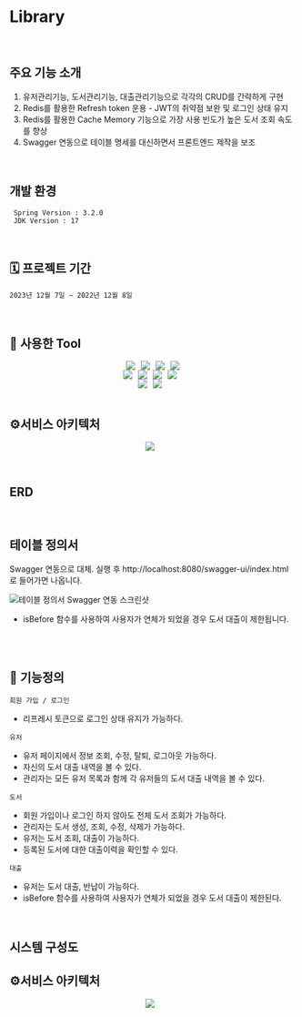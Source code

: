 # Library

<br>

## 주요 기능 소개

  1. 유저관리기능, 도서관리기능, 대출관리기능으로 각각의 CRUD를 간략하게 구현
  2. Redis를 활용한 Refresh token 운용 - JWT의 취약점 보완 및 로그인 상태 유지
  3. Redis를 활용한 Cache Memory 기능으로 가장 사용 빈도가 높은 도서 조회 속도를 향상
  4. Swagger 연동으로 테이블 명세를 대신하면서 프론트엔드 제작을 보조
  
<br>

## 개발 환경

     Spring Version : 3.2.0
     JDK Version : 17

<br>

## 🗓️ 프로젝트 기간

    2023년 12월 7일 ~ 2022년 12월 8일

<br>

## 🔧 사용한 Tool

<div style="display: flex; justify-content: center;">
  <img src="https://img.shields.io/badge/Java-007396?&style=flat&logo=Java&logoColor=white" style="margin-right: 10px;">
<img src="https://img.shields.io/badge/Spring-6DB33F?&style=flat&logo=spring&logoColor=white" style="margin-right: 10px;">
  <img src="https://img.shields.io/badge/MySQL-4479A1?style=flat&logo=mysql&logoColor=white" style="margin-right: 10px;"/>
  <img src="https://img.shields.io/badge/ApachetTomcat-F8DC75?style=flat&logo=apachetomcat&logoColor=white"/>
</div>

<div style="display: flex; justify-content: center;">
  <img src="https://img.shields.io/badge/Git-F05032?style=flat&logo=git&logoColor=white" style="margin-right: 10px;">
  <img src="https://img.shields.io/badge/Github-181717?style=flat&logo=github&logoColor=white" style="margin-right: 10px;">
  <img src="https://img.shields.io/badge/Intellijidea-000000?style=flat&logo=intellijidea&logoColor=white" style="margin-right: 10px;">
  <img src="https://img.shields.io/badge/Postman-FF6C37?style=flat&logo=postman&logoColor=white" style="margin-right: 10px;">
</div>

<div style="display: flex; justify-content: center;">
  <img src="https://img.shields.io/badge/Redis-DC382D?style=flat&logo=Redis&logoColor=white" style="margin-right: 10px;">
  <img src="https://img.shields.io/badge/Amazon S3-569A31?style=flat&logo=Amazon S3&logoColor=white" style="margin-right: 10px;">
</div>

<br>

<h2>⚙️서비스 아키텍처</h2>
<p align="center">
  <img src="https://github.com/burger-drop/burger-drop-repo/assets/94231335/6d9e5d0d-3196-4ba6-8464-83a8caf078fa" style="margin-right: 10px;">
</p>

<br>

## ERD


  
<br>

## 테이블 정의서

Swagger 연동으로 대체. 실행 후 http://localhost:8080/swagger-ui/index.html 로 들어가면 나옵니다.

![테이블 정의서 Swagger 연동 스크린샷](https://github.com/shung1103/Library/assets/133616029/b0e04f56-3a9f-4c67-adff-0703ba4f4a95)

  - isBefore 함수를 사용하여 사용자가 연체가 되었을 경우 도서 대출이 제한됩니다.

<br>

<br>

## 💫 기능정의

`회원 가입 / 로그인`
- 리프레시 토큰으로 로그인 상태 유지가 가능하다.

`유저`
- 유저 페이지에서 정보 조회, 수정, 탈퇴, 로그아웃 가능하다.
- 자신의 도서 대출 내역을 볼 수 있다.
- 관리자는 모든 유저 목록과 함께 각 유저들의 도서 대출 내역을 볼 수 있다.

`도서`
- 회원 가입이나 로그인 하지 않아도 전체 도서 조회가 가능하다.
- 관리자는 도서 생성, 조회, 수정, 삭제가 가능하다.
- 유저는 도서 조회, 대출이 가능하다.
- 등록된 도서에 대한 대출이력을 확인할 수 있다.

`대출`
- 유저는 도서 대출, 반납이 가능하다.
- isBefore 함수를 사용하여 사용자가 연체가 되었을 경우 도서 대출이 제한된다.

<br>

## 시스템 구성도

<h2>⚙️서비스 아키텍처</h2>
<p align="center">
  <img src="https://github.com/burger-drop/burger-drop-repo/assets/94231335/6d9e5d0d-3196-4ba6-8464-83a8caf078fa" style="margin-right: 10px;">
</p>

<br>

